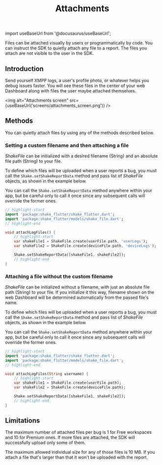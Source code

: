 ﻿---
id: attachments
title: Attachments
---
import useBaseUrl from '@docusaurus/useBaseUrl';

Files can be attached visually by users or programmatically by code.
You can instruct the SDK to quietly attach any file to a report.
The files you attach are not visible to the user in the SDK.

## Introduction

Send yourself XMPP logs, a user's profile photo, or whatever helps you debug issues faster.
You will see these files in the center of your web Dashboard along with files the user maybe attached themselves.

<img
  alt="Attachments screen"
  src={useBaseUrl('screens/attachments_screen.png')}
/>

## Methods

You can quietly attach files by using any of the methods described below.

### Setting a custom filename and then attaching a file

*ShakeFile* can be initialized with a desired filename (String) and an absolute file path (String) to your file.

To define which files will be uploaded when a user reports a bug, you must call the `Shake.setShakeReportData` method and pass list of *ShakeFile* objects, as shown in the example below.

You can call the `Shake.setShakeReportData` method anywhere within your app, but be careful only to call it once since any subsequent calls will override the former ones.


```dart title="main.dart"
// highlight-start
import 'package:shake_flutter/shake_flutter.dart';
import 'package:shake_flutter/models/shake_file.dart';
// highlight-end

void attachLogFiles() {
    // highlight-start
    var shakeFile1 = ShakeFile.create(userFile.path, 'userLogs');
    var shakeFile2 = ShakeFile.create(deviceFile.path, 'deviceLogs');

    Shake.setShakeReportData([shakeFile1, shakeFile2]);
    // highlight-end
}
```

### Attaching a file without the custom filename

*ShakeFile* can be initialized without a filename, with just an absolute file path (String) to your file.
If you initialize it this way, filename shown on the web Dashboard will be determined automatically from the passed file's name.

To define which files will be uploaded when a user reports a bug, you must call the `Shake.setShakeReportData` method and pass list of *ShakeFile* objects, as shown in the example below.

You can call the `Shake.setShakeReportData` method anywhere within your app, but be careful only to call it once since any subsequent calls will override the former ones.

```dart title="main.dart"
// highlight-start
import 'package:shake_flutter/shake_flutter.dart';
import 'package:shake_flutter/models/shake_file.dart';
// highlight-end

void attachLogFiles(String username) {
    // highlight-start
    var shakeFile1 = ShakeFile.create(userFile.path);
    var shakeFile2 = ShakeFile.create(deviceFile.path);

    Shake.setShakeReportData([shakeFile1, shakeFile2]);
    // highlight-end
}
```

## Limitations

The maximum number of attached files per bug is 1 for Free workspaces and 10 for Premium ones.
If more files are attached, the SDK will successfully upload only some of them.

The maximum allowed individual size for any of those files is 10 MB.
If you attach a file that's larger than that it won't be uploaded with the report.
